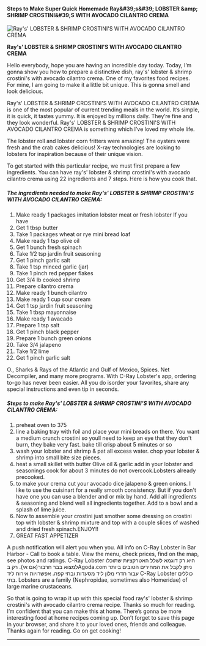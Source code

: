             

#### Steps to Make Super Quick Homemade Ray&amp;#39;s&amp;#39; LOBSTER &amp;amp; SHRIMP CROSTINI&amp;#39;S WITH AVOCADO CILANTRO CREMA

![Ray's' LOBSTER &amp; SHRIMP CROSTINI'S WITH AVOCADO CILANTRO CREMA](https://img-global.cpcdn.com/recipes/4604324562862080/751x532cq70/rays-lobster-shrimp-crostinis-with-avocado-cilantro-crema-recipe-main-photo.jpg)

**Ray's' LOBSTER &amp; SHRIMP CROSTINI'S WITH AVOCADO CILANTRO CREMA**

Hello everybody, hope you are having an incredible day today. Today, I’m gonna show you how to prepare a distinctive dish, ray's' lobster & shrimp crostini's with avocado cilantro crema. One of my favorites food recipes. For mine, I am going to make it a little bit unique. This is gonna smell and look delicious.

Ray's' LOBSTER & SHRIMP CROSTINI'S WITH AVOCADO CILANTRO CREMA is one of the most popular of current trending meals in the world. It’s simple, it is quick, it tastes yummy. It is enjoyed by millions daily. They’re fine and they look wonderful. Ray's' LOBSTER & SHRIMP CROSTINI'S WITH AVOCADO CILANTRO CREMA is something which I’ve loved my whole life.

The lobster roll and lobster corn fritters were amazing! The oysters were fresh and the crab cakes delicious! X-ray technologies are looking to lobsters for inspiration because of their unique vision.

To get started with this particular recipe, we must first prepare a few ingredients. You can have ray's' lobster & shrimp crostini's with avocado cilantro crema using 22 ingredients and 7 steps. Here is how you cook that.

##### The ingredients needed to make Ray's' LOBSTER & SHRIMP CROSTINI'S WITH AVOCADO CILANTRO CREMA:

1.  Make ready 1 packages imitation lobster meat or fresh lobster If you have
2.  Get 1 tbsp butter
3.  Take 1 packages wheat or rye mini bread loaf
4.  Make ready 1 tsp olive oil
5.  Get 1 bunch fresh spinach
6.  Take 1/2 tsp jardin fruit seasoning
7.  Get 1 pinch garlic salt
8.  Take 1 tsp minced garlic (jar)
9.  Take 1 pinch red pepper flakes
10.  Get 3/4 lb cooked shrimp
11.  Prepare cilantro crema
12.  Make ready 1 bunch cilantro
13.  Make ready 1 cup sour cream
14.  Get 1 tsp jardin fruit seasoning
15.  Take 1 tbsp mayonnaise
16.  Make ready 1 avacado
17.  Prepare 1 tsp salt
18.  Get 1 pinch black pepper
19.  Prepare 1 bunch green onions
20.  Take 3/4 jalapeno
21.  Take 1/2 lime
22.  Get 1 pinch garlic salt

O., Sharks & Rays of the Atlantic and Gulf of Mexico, Spices. Net Decompiler, and many more programs. With C-Ray Lobster's app, ordering to-go has never been easier. All you do isorder your favorites, share any special instructions and even tip in seconds.

##### Steps to make Ray's' LOBSTER & SHRIMP CROSTINI'S WITH AVOCADO CILANTRO CREMA:

1.  preheat oven to 375
2.  line a baking tray with foil and place your mini breads on there. You want a medium crunch crostini so youll need to keep an eye that they don't burn, they bake very fast. bake till crisp about 5 minutes or so
3.  wash your lobster and shrimp & pat all excess water. chop your lobster & shrimp into small bite size pieces.
4.  heat a small skillet with butter Olive oil & garlic add in your lobster and seasonings cook for about 3 minutes do not overcook.Lobsters already precooked.
5.  to make your crema cut your avocado dice jalapeno & green onions. I like to use the cuisinart for a really smooth consistency. But if you don't have one you can use a blender and or mix by hand. Add all ingredients & seasoning and blend well all ingredients together. Add to a bowl and a splash of lime juice.
6.  Now to assemble your crostini just smother some dressing on crostini top with lobster & shrimp mixture and top with a couple slices of washed and dried fresh spinach.ENJOY!!
7.  GREAT FAST APPETIZER

A push notification will alert you when you. All info on C-Ray Lobster in Bar Harbor - Call to book a table. View the menu, check prices, find on the map, see photos and ratings. C-Ray Lobster היא רק דוגמא לשלל האטרקציות שתוכלו למצוא בבר חרבור(אם אי). רק בAgoda.com ניתן לקבל את המחירים הטובים ביותר עבור חדרי מלון ליד מסעדות ובתי קפה. אפשרויות אירוח ליד C-Ray Lobster כוללים בתי. Lobsters are a family (Nephropidae, sometimes also Homeridae) of large marine crustaceans.

So that is going to wrap it up with this special food ray's' lobster & shrimp crostini's with avocado cilantro crema recipe. Thanks so much for reading. I’m confident that you can make this at home. There’s gonna be more interesting food at home recipes coming up. Don’t forget to save this page in your browser, and share it to your loved ones, friends and colleague. Thanks again for reading. Go on get cooking!

* * *